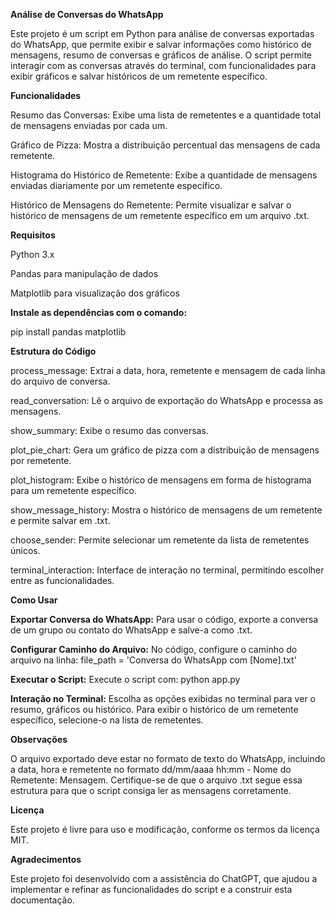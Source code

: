**Análise de Conversas do WhatsApp**


Este projeto é um script em Python para análise de conversas exportadas do WhatsApp, que permite exibir e salvar informações como histórico de mensagens, resumo de conversas e gráficos de análise. O script permite interagir com as conversas através do terminal, com funcionalidades para exibir gráficos e salvar históricos de um remetente específico.


**Funcionalidades**


Resumo das Conversas: Exibe uma lista de remetentes e a quantidade total de mensagens enviadas por cada um.

Gráfico de Pizza: Mostra a distribuição percentual das mensagens de cada remetente.

Histograma do Histórico de Remetente: Exibe a quantidade de mensagens enviadas diariamente por um remetente específico.

Histórico de Mensagens do Remetente: Permite visualizar e salvar o histórico de mensagens de um remetente específico em um arquivo .txt.


**Requisitos**


Python 3.x

Pandas para manipulação de dados

Matplotlib para visualização dos gráficos


**Instale as dependências com o comando:**


pip install pandas matplotlib


**Estrutura do Código**


process_message: Extrai a data, hora, remetente e mensagem de cada linha do arquivo de conversa.

read_conversation: Lê o arquivo de exportação do WhatsApp e processa as mensagens.

show_summary: Exibe o resumo das conversas.

plot_pie_chart: Gera um gráfico de pizza com a distribuição de mensagens por remetente.

plot_histogram: Exibe o histórico de mensagens em forma de histograma para um remetente específico.

show_message_history: Mostra o histórico de mensagens de um remetente e permite salvar em .txt.

choose_sender: Permite selecionar um remetente da lista de remetentes únicos.

terminal_interaction: Interface de interação no terminal, permitindo escolher entre as funcionalidades.


**Como Usar**


**Exportar Conversa do WhatsApp:** Para usar o código, exporte a conversa de um grupo ou contato do WhatsApp e salve-a como .txt.

**Configurar Caminho do Arquivo:** No código, configure o caminho do arquivo na linha: file_path = 'Conversa do WhatsApp com [Nome].txt'

**Executar o Script:** Execute o script com: python app.py

**Interação no Terminal:** Escolha as opções exibidas no terminal para ver o resumo, gráficos ou histórico. Para exibir o histórico de um remetente específico, selecione-o na lista de remetentes.


**Observações**


O arquivo exportado deve estar no formato de texto do WhatsApp, incluindo a data, hora e remetente no formato dd/mm/aaaa hh:mm - Nome do Remetente: Mensagem.
Certifique-se de que o arquivo .txt segue essa estrutura para que o script consiga ler as mensagens corretamente.


**Licença**

Este projeto é livre para uso e modificação, conforme os termos da licença MIT.


**Agradecimentos**

Este projeto foi desenvolvido com a assistência do ChatGPT, que ajudou a implementar e refinar as funcionalidades do script e a construir esta documentação.
